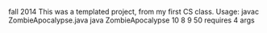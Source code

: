 fall 2014
This was a templated project, from my first CS class. 
Usage: javac ZombieApocalypse.java 
java ZombieApocalypse 10 8 9 50 
requires 4 args
